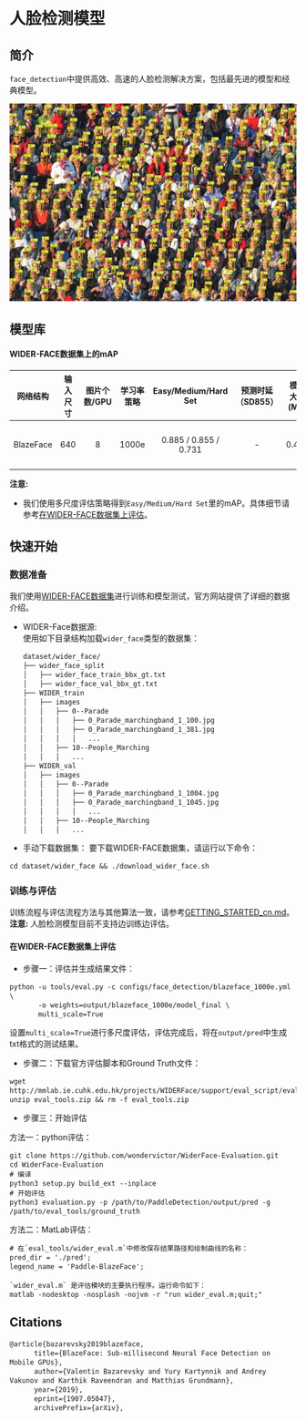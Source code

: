 # 人脸检测模型

## 简介
`face_detection`中提供高效、高速的人脸检测解决方案，包括最先进的模型和经典模型。

![](../../docs/images/12_Group_Group_12_Group_Group_12_935.jpg)

## 模型库

#### WIDER-FACE数据集上的mAP

| 网络结构 | 输入尺寸 | 图片个数/GPU | 学习率策略 | Easy/Medium/Hard Set  | 预测时延（SD855）| 模型大小(MB) | 下载 | 配置文件 |
|:------------:|:--------:|:----:|:-------:|:-------:|:---------:|:----------:|:---------:|:--------:|
| BlazeFace  | 640  |    8    | 1000e     | 0.885 / 0.855 / 0.731 | - | 0.472 |[下载链接](https://paddledet.bj.bcebos.com/models/blazeface_1000e.pdparams) | [配置文件](https://github.com/PaddlePaddle/PaddleDetection/tree/develop/configs/face_detection/blazeface_1000e.yml) |

**注意:**  
- 我们使用多尺度评估策略得到`Easy/Medium/Hard Set`里的mAP。具体细节请参考[在WIDER-FACE数据集上评估](#在WIDER-FACE数据集上评估)。

## 快速开始

### 数据准备
我们使用[WIDER-FACE数据集](http://shuoyang1213.me/WIDERFACE/)进行训练和模型测试，官方网站提供了详细的数据介绍。
- WIDER-Face数据源:  
使用如下目录结构加载`wider_face`类型的数据集：

  ```
  dataset/wider_face/
  ├── wider_face_split
  │   ├── wider_face_train_bbx_gt.txt
  │   ├── wider_face_val_bbx_gt.txt
  ├── WIDER_train
  │   ├── images
  │   │   ├── 0--Parade
  │   │   │   ├── 0_Parade_marchingband_1_100.jpg
  │   │   │   ├── 0_Parade_marchingband_1_381.jpg
  │   │   │   │   ...
  │   │   ├── 10--People_Marching
  │   │   │   ...
  ├── WIDER_val
  │   ├── images
  │   │   ├── 0--Parade
  │   │   │   ├── 0_Parade_marchingband_1_1004.jpg
  │   │   │   ├── 0_Parade_marchingband_1_1045.jpg
  │   │   │   │   ...
  │   │   ├── 10--People_Marching
  │   │   │   ...
  ```

- 手动下载数据集：
要下载WIDER-FACE数据集，请运行以下命令：
```
cd dataset/wider_face && ./download_wider_face.sh
```

### 训练与评估
训练流程与评估流程方法与其他算法一致，请参考[GETTING_STARTED_cn.md](../../docs/tutorials/GETTING_STARTED_cn.md)。  
**注意:** 人脸检测模型目前不支持边训练边评估。

#### 在WIDER-FACE数据集上评估
- 步骤一：评估并生成结果文件：
```shell
python -u tools/eval.py -c configs/face_detection/blazeface_1000e.yml \
       -o weights=output/blazeface_1000e/model_final \
       multi_scale=True
```
设置`multi_scale=True`进行多尺度评估，评估完成后，将在`output/pred`中生成txt格式的测试结果。

- 步骤二：下载官方评估脚本和Ground Truth文件：
```
wget http://mmlab.ie.cuhk.edu.hk/projects/WIDERFace/support/eval_script/eval_tools.zip
unzip eval_tools.zip && rm -f eval_tools.zip
```

- 步骤三：开始评估

方法一：python评估：
```
git clone https://github.com/wondervictor/WiderFace-Evaluation.git
cd WiderFace-Evaluation
# 编译
python3 setup.py build_ext --inplace
# 开始评估
python3 evaluation.py -p /path/to/PaddleDetection/output/pred -g /path/to/eval_tools/ground_truth
```

方法二：MatLab评估：
```
# 在`eval_tools/wider_eval.m`中修改保存结果路径和绘制曲线的名称：
pred_dir = './pred';  
legend_name = 'Paddle-BlazeFace';

`wider_eval.m` 是评估模块的主要执行程序。运行命令如下：
matlab -nodesktop -nosplash -nojvm -r "run wider_eval.m;quit;"
```


## Citations

```
@article{bazarevsky2019blazeface,
      title={BlazeFace: Sub-millisecond Neural Face Detection on Mobile GPUs},
      author={Valentin Bazarevsky and Yury Kartynnik and Andrey Vakunov and Karthik Raveendran and Matthias Grundmann},
      year={2019},
      eprint={1907.05047},
      archivePrefix={arXiv},
```
